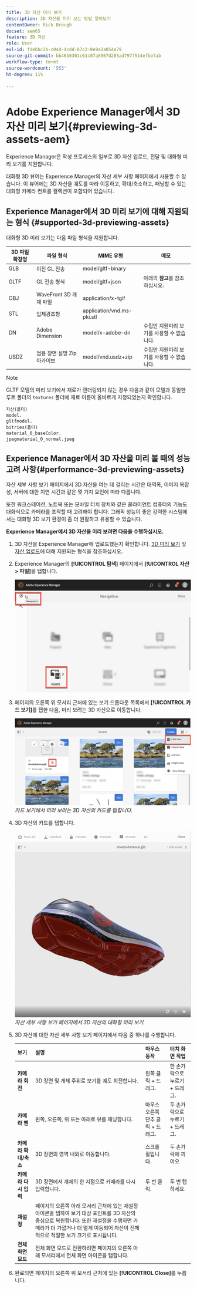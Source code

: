 ```yaml
---
title: 3D 자산 미리 보기
description: 3D 자산을 미리 보는 방법 알아보기
contentOwner: Rick Brough
docset: aem65
feature: 3D 자산
role: User
exl-id: fdebbc2b-c04d-4cdd-b7c2-8e9a2a854e79
source-git-commit: bb46b0301c61c07a8967d285ad7977514efbe7ab
workflow-type: tm+mt
source-wordcount: '553'
ht-degree: 11%

---
```


# Adobe Experience Manager에서 3D 자산 미리 보기{#previewing-3d-assets-aem}

Experience Manager은 작성 프로세스의 일부로 3D 자산 업로드, 전달 및 대화형 미리 보기를 지원합니다.

대화형 3D 뷰어는 Experience Manager의 자산 세부 사항 페이지에서 사용할 수 있습니다. 이 뷰어에는 3D 자산을 궤도를 따라 이동하고, 확대/축소하고, 패닝할 수 있는 대화형 카메라 컨트롤 컬렉션이 포함되어 있습니다.

<!-- See also [Working with 3D assets in Dynamic Media](/help/assets/assets-3d.md). -->

## Experience Manager에서 3D 미리 보기에 대해 지원되는 형식 {#supported-3d-previewing-assets}

대화형 3D 미리 보기는 다음 파일 형식을 지원합니다.

| 3D 파일 확장명 | 파일 형식 | MIME 유형 | 메모 |
|---|---|---|---|
| GLB | 이진 GL 전송 | model/gltf-binary |  |
| GLTF | GL 전송 형식 | model/gltf+json | 아래의 **참고**&#x200B;를 참조하십시오. |
| OBJ | WaveFront 3D 개체 파일 | application/x-tgif |  |
| STL | 입체광조형 | application/vnd.ms-pki.stl |  |
| DN | Adobe Dimension | model/x-adobe-dn | 수집만 지원미리 보기를 사용할 수 없습니다. |
| USDZ | 범용 장면 설명 Zip 아카이브 | model/vnd.usdz+zip | 수집만 지원미리 보기를 사용할 수 없습니다. |

>[!NOTE]
>
>GLTF 모델의 미리 보기에서 재료가 렌더링되지 않는 경우 다음과 같이 모델과 동일한 루트 폴더의 `textures` 폴더에 재료 이름이 올바르게 지정되었는지 확인합니다.

    자산(폴더)
    model.
    gltfmodel.
    bitries(폴더)
    material_0_baseColor.
    jpegmaterial_0_normal.jpeg

## Experience Manager에서 3D 자산을 미리 볼 때의 성능 고려 사항{#performance-3d-previewing-assets}

자산 세부 사항 보기 페이지에서 3D 자산을 여는 데 걸리는 시간은 대역폭, 이미지 복잡성, 서버에 대한 지연 시간과 같은 몇 가지 요인에 따라 다릅니다.

또한 워크스테이션, 노트북 또는 모바일 터치 장치와 같은 클라이언트 컴퓨터의 기능도 대화식으로 카메라를 조작할 때 고려해야 합니다. 그래픽 성능이 좋은 강력한 시스템에서는 대화형 3D 보기 환경이 좀 더 원활하고 유용할 수 있습니다.

**Experience Manager에서 3D 자산을 미리 보려면 다음을 수행하십시오.**

1. 3D 자산을 Experience Manager에 업로드했는지 확인합니다.
[3D 미리 보기](#supported-3d-previewing-assets) 및 [자산 업로드](/help/assets/manage-assets.md#uploading-assets)에 대해 지원되는 형식을 참조하십시오.
1. Experience Manager의 **[!UICONTROL 탐색]** 페이지에서 **[!UICONTROL 자산 > 파일]**&#x200B;을 탭합니다.

   ![탐색 페이지](/help/assets/assets-dm/navigation-assets.png)

1. 페이지의 오른쪽 위 모서리 근처에 있는 보기 드롭다운 목록에서 **[!UICONTROL 카드 보기]**&#x200B;를 탭한 다음, 미리 보려는 3D 자산으로 이동합니다.

   ![3D 카드 선택](/help/assets/assets-dm/3d-card-select.png)
   _카드 보기에서 미리 보려는 3D 자산의 카드를 탭합니다._

1. 3D 자산의 카드를 탭합니다.

   ![대화형 3D 미리 보기](/help/assets/assets-dm/3d-preview.png)
   _자산 세부 사항 보기 페이지에서 3D 자산의 대화형 미리 보기._
1. 3D 자산에 대한 자산 세부 사항 보기 페이지에서 다음 중 하나를 수행합니다.

   | 보기 | 설명 | 마우스 동작 | 터치 화면 작업 |
   | --- | --- | --- | --- |
   | **카메라 회전** | 3D 장면 및 개체 주위로 보기를 궤도 회전합니다. | 왼쪽 클릭 + 드래그. | 한 손가락으로 누르기 + 드래그. |
   | **카메라 팬** | 왼쪽, 오른쪽, 위 또는 아래로 뷰를 패닝합니다. | 마우스 오른쪽 단추 클릭 + 드래그. | 두 손가락으로 누르기 + 드래그. |
   | **카메라 확대/축소** | 3D 장면의 영역 내외로 이동합니다. | 스크롤 휠입니다. | 두 손가락에 끼어요 |
   | **카메라 다시 입력** | 3D 장면에서 개체의 한 지점으로 카메라를 다시 입력합니다. | 두 번 클릭. | 두 번 탭하세요. |
   | **재설정** | 페이지의 오른쪽 아래 모서리 근처에 있는 재설정 아이콘을 탭하여 보기 대상 포인트를 3D 자산의 중심으로 복원합니다. 또한 재설정을 수행하면 카메라가 더 가깝거나 더 멀게 이동되어 자산이 전체적으로 적절한 보기 크기로 표시됩니다. |  |  |
   | **전체 화면 모드** | 전체 화면 모드로 전환하려면 페이지의 오른쪽 아래 모서리에서 전체 화면 아이콘을 탭합니다. |  |  |

1. 완료되면 페이지의 오른쪽 위 모서리 근처에 있는 **[!UICONTROL Close]**&#x200B;를 누릅니다.
